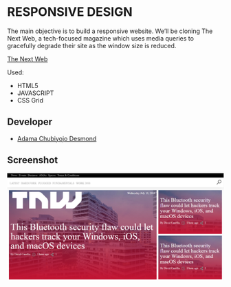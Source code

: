 # RESPONSIVE DESIGN

The main objective is to build a responsive website. We’ll be cloning The Next Web, a tech-focused magazine which uses media queries to gracefully degrade their site as the window size is reduced.

[The Next Web ](https://thenextweb.com)

Used:
 * HTML5
 * JAVASCRIPT
 * CSS Grid
 
 
 
## Developer

 * [Adama Chubiyojo Desmond](https://github.com/kobiyoyo)


## Screenshot

![screenshot](images/screenshot.png) 

